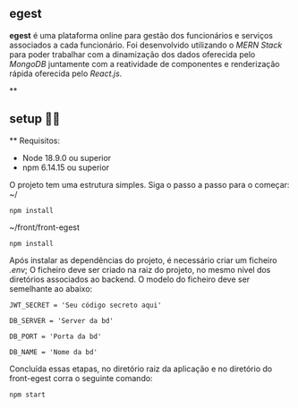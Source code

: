 ## **egest** 

**egest** é uma plataforma online para gestão dos funcionários e serviços associados a cada funcionário. Foi desenvolvido utilizando o *MERN Stack* para poder trabalhar com a dinamização dos dados oferecida pelo *MongoDB* juntamente com a reatividade de componentes e renderização rápida oferecida pelo *React.js*.

**

## setup 👨‍💻

**
Requisitos:
-   Node 18.9.0 ou superior
-   npm 6.14.15 ou superior

O projeto tem uma estrutura simples. Siga o passo a passo para o começar:
~/

    npm install
   
~/front/front-egest

    npm install
   
   Após instalar as dependências do projeto, é necessário criar um ficheiro *.env*; O ficheiro deve ser criado na raiz do projeto, no mesmo nível dos diretórios associados ao backend. O modelo do ficheiro deve ser semelhante ao abaixo:
   
    JWT_SECRET = 'Seu código secreto aqui'
    
    DB_SERVER = 'Server da bd'
    
    DB_PORT = 'Porta da bd'
    
    DB_NAME = 'Nome da bd'

Concluída essas etapas, no diretório raiz da aplicação e no diretório do front-egest corra o seguinte comando:

    npm start
